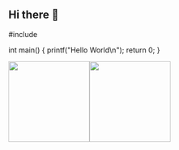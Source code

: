 ## Hi there 👋
<div>
#include <stdio.h>

int main() {
    printf("Hello World\n");
    return 0;
}
<div>
<div>
<a href="https://github.com/leitaonerd">
<img loading="lazy" height="160em" src="https://github-readme-stats.vercel.app/api/top-langs/?username=leitaonerd&layout=compact&langs_count=7&theme=dracula"/><img loading="lazy" height="160em" src="https://github-readme-stats.vercel.app/api?username=leitaonerd&show_icons=true&theme=dracula&include_all_commits=true&count_private=true"/>
</div>
 
